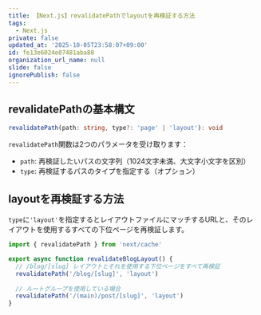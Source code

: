 ```yaml
---
title: 【Next.js】revalidatePathでlayoutを再検証する方法
tags:
  - Next.js
private: false
updated_at: '2025-10-05T23:58:07+09:00'
id: fe13e6024e07481aba88
organization_url_name: null
slide: false
ignorePublish: false
---
```

## revalidatePathの基本構文

```typescript
revalidatePath(path: string, type?: 'page' | 'layout'): void
```

`revalidatePath`関数は2つのパラメータを受け取ります：

- `path`: 再検証したいパスの文字列（1024文字未満、大文字小文字を区別）
- `type`: 再検証するパスのタイプを指定する（オプション）

## layoutを再検証する方法

`type`に`'layout'`を指定するとレイアウトファイルにマッチするURLと、そのレイアウトを使用するすべての下位ページを再検証します。

```typescript
import { revalidatePath } from 'next/cache'

export async function revalidateBlogLayout() {
  // /blog/[slug] レイアウトとそれを使用する下位ページをすべて再検証
  revalidatePath('/blog/[slug]', 'layout')
  
  // ルートグループを使用している場合
  revalidatePath('/(main)/post/[slug]', 'layout')
}
```
